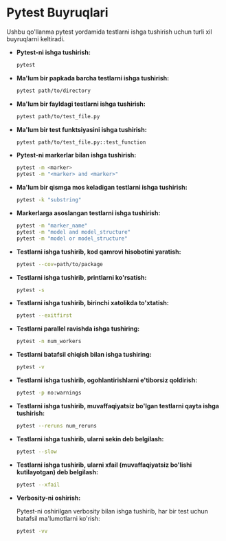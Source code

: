 # Pytest Buyruqlari

Ushbu qo'llanma pytest yordamida testlarni ishga tushirish uchun turli xil buyruqlarni keltiradi.

- **Pytest-ni ishga tushirish:**
    ```bash
    pytest
    ```

- **Ma'lum bir papkada barcha testlarni ishga tushirish:**
    ```bash
    pytest path/to/directory
    ```

- **Ma'lum bir fayldagi testlarni ishga tushirish:**
    ```bash
    pytest path/to/test_file.py
    ```

- **Ma'lum bir test funktsiyasini ishga tushirish:**
    ```bash
    pytest path/to/test_file.py::test_function
    ```

- **Pytest-ni markerlar bilan ishga tushirish:**
    ```bash
    pytest -m <marker>
    pytest -m "<marker> and <marker>"
    ```

- **Ma'lum bir qismga mos keladigan testlarni ishga tushirish:**
    ```bash
    pytest -k "substring"
    ```

- **Markerlarga asoslangan testlarni ishga tushirish:**
    ```bash
    pytest -m "marker_name"
    pytest -m "model and model_structure"
    pytest -m "model or model_structure"
    ```

- **Testlarni ishga tushirib, kod qamrovi hisobotini yaratish:**
    ```bash
    pytest --cov=path/to/package
    ```

- **Testlarni ishga tushirib, printlarni ko'rsatish:**
    ```bash
    pytest -s
    ```

- **Testlarni ishga tushirib, birinchi xatolikda to'xtatish:**
    ```bash
    pytest --exitfirst
    ```

- **Testlarni parallel ravishda ishga tushiring:**
    ```bash
    pytest -n num_workers
    ```

- **Testlarni batafsil chiqish bilan ishga tushiring:**
    ```bash
    pytest -v
    ```

- **Testlarni ishga tushirib, ogohlantirishlarni e'tiborsiz qoldirish:**
    ```bash
    pytest -p no:warnings
    ```

- **Testlarni ishga tushirib, muvaffaqiyatsiz bo'lgan testlarni qayta ishga tushirish:**
    ```bash
    pytest --reruns num_reruns
    ```

- **Testlarni ishga tushirib, ularni sekin deb belgilash:**
    ```bash
    pytest --slow
    ```

- **Testlarni ishga tushirib, ularni xfail (muvaffaqiyatsiz bo'lishi kutilayotgan) deb belgilash:**
    ```bash
    pytest --xfail
    ```

- **Verbosity-ni oshirish:**

    Pytest-ni oshirilgan verbosity bilan ishga tushirib, har bir test uchun batafsil ma'lumotlarni ko'rish:

    ```bash
    pytest -vv
    ```
